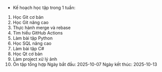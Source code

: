 - Kế hoạch học tập trong 1 tuần:
1. Học Git cơ bản
2. Học Git nâng cao
3. Thực hành merge và rebase
4. Tìm hiểu GitHub Actions
5. Làm bài tập Python
6. Học SQL nâng cao
7. Làm bài tập C#
8. Học Qt cơ bản
9. Làm project xử lý ảnh
10. Ôn tập tổng hợp
Ngày bắt đầu: 2025-10-07
Ngày kết thúc: 2025-10-13
